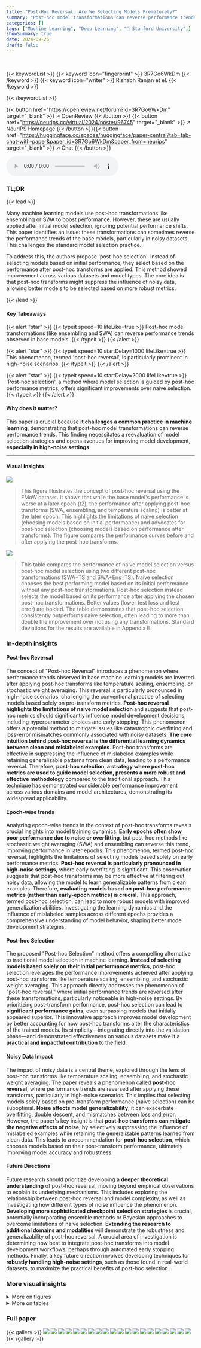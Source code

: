 ```yaml
---
title: "Post-Hoc Reversal: Are We Selecting Models Prematurely?"
summary: "Post-hoc model transformations can reverse performance trends, prompting a reevaluation of model selection strategies and suggesting a new 'post-hoc selection' method for improved model development."
categories: []
tags: ["Machine Learning", "Deep Learning", "🏢 Stanford University",]
showSummary: true
date: 2024-09-26
draft: false
---
```


<br>

{{< keywordList >}}
{{< keyword icon="fingerprint" >}} 3R7Go6WkDm {{< /keyword >}}
{{< keyword icon="writer" >}} Rishabh Ranjan et el. {{< /keyword >}}
 
{{< /keywordList >}}

{{< button href="https://openreview.net/forum?id=3R7Go6WkDm" target="_blank" >}}
↗ OpenReview
{{< /button >}}
{{< button href="https://neurips.cc/virtual/2024/poster/96745" target="_blank" >}}
↗ NeurIPS Homepage
{{< /button >}}{{< button href="https://huggingface.co/spaces/huggingface/paper-central?tab=tab-chat-with-paper&paper_id=3R7Go6WkDm&paper_from=neurips" target="_blank" >}}
↗ Chat
{{< /button >}}



<audio controls>
    <source src="https://ai-paper-reviewer.com/3R7Go6WkDm/podcast.wav" type="audio/wav">
    Your browser does not support the audio element.
</audio>


### TL;DR


{{< lead >}}

Many machine learning models use post-hoc transformations like ensembling or SWA to boost performance.  However, these are usually applied after initial model selection, ignoring potential performance shifts.  This paper identifies an issue: these transformations can sometimes reverse the performance trends of the base models, particularly in noisy datasets.  This challenges the standard model selection practice. 

To address this, the authors propose 'post-hoc selection'. Instead of selecting models based on initial performance, they select based on the performance after post-hoc transforms are applied. This method showed improvement across various datasets and model types. The core idea is that post-hoc transforms might suppress the influence of noisy data, allowing better models to be selected based on more robust metrics.

{{< /lead >}}


#### Key Takeaways

{{< alert "star" >}}
{{< typeit speed=10 lifeLike=true >}} Post-hoc model transformations (like ensembling and SWA) can reverse performance trends observed in base models. {{< /typeit >}}
{{< /alert >}}

{{< alert "star" >}}
{{< typeit speed=10 startDelay=1000 lifeLike=true >}} This phenomenon, termed 'post-hoc reversal', is particularly prominent in high-noise scenarios. {{< /typeit >}}
{{< /alert >}}

{{< alert "star" >}}
{{< typeit speed=10 startDelay=2000 lifeLike=true >}} 'Post-hoc selection', a method where model selection is guided by post-hoc performance metrics, offers significant improvements over naive selection. {{< /typeit >}}
{{< /alert >}}

#### Why does it matter?
This paper is crucial because **it challenges a common practice in machine learning**, demonstrating that post-hoc model transformations can reverse performance trends. This finding necessitates a reevaluation of model selection strategies and opens avenues for improving model development, **especially in high-noise settings**.

------
#### Visual Insights



![](https://ai-paper-reviewer.com/3R7Go6WkDm/figures_1_1.jpg)

> This figure illustrates the concept of post-hoc reversal using the FMoW dataset.  It shows that while the base model's performance is worse at a later epoch (t2), the performance after applying post-hoc transforms (SWA, ensembling, and temperature scaling) is better at the later epoch. This highlights the limitations of naive selection (choosing models based on initial performance) and advocates for post-hoc selection (choosing models based on performance after transforms).  The figure compares the performance curves before and after applying the post-hoc transforms.





![](https://ai-paper-reviewer.com/3R7Go6WkDm/tables_7_1.jpg)

> This table compares the performance of naive model selection versus post-hoc model selection using two different post-hoc transformations (SWA+TS and SWA+Ens+TS).  Naive selection chooses the best performing model based on its initial performance without any post-hoc transformations.  Post-hoc selection instead selects the model based on its performance after applying the chosen post-hoc transformations.  Better values (lower test loss and test error) are bolded. The table demonstrates that post-hoc selection consistently outperforms naive selection, often leading to more than double the improvement over not using any transformations.  Standard deviations for the results are available in Appendix E.





### In-depth insights


#### Post-hoc Reversal
The concept of "Post-hoc Reversal" introduces a phenomenon where performance trends observed in base machine learning models are inverted after applying post-hoc transforms like temperature scaling, ensembling, or stochastic weight averaging. This reversal is particularly pronounced in high-noise scenarios, challenging the conventional practice of selecting models based solely on pre-transform metrics.  **Post-hoc reversal highlights the limitations of naive model selection** and suggests that post-hoc metrics should significantly influence model development decisions, including hyperparameter choices and early stopping.  This phenomenon offers a potential method to mitigate issues like catastrophic overfitting and loss-error mismatches commonly associated with noisy datasets.  **The core intuition behind post-hoc reversal is the differential learning dynamics between clean and mislabeled examples**. Post-hoc transforms are effective in suppressing the influence of mislabeled examples while retaining generalizable patterns from clean data, leading to a performance reversal. Therefore, **post-hoc selection, a strategy where post-hoc metrics are used to guide model selection, presents a more robust and effective methodology** compared to the traditional approach.  This technique has demonstrated considerable performance improvement across various domains and model architectures, demonstrating its widespread applicability.

#### Epoch-wise trends
Analyzing epoch-wise trends in the context of post-hoc transforms reveals crucial insights into model training dynamics.  **Early epochs often show poor performance due to noise or overfitting**, but post-hoc methods like stochastic weight averaging (SWA) and ensembling can reverse this trend, improving performance in later epochs.  This phenomenon, termed post-hoc reversal, highlights the limitations of selecting models based solely on early performance metrics.  **Post-hoc reversal is particularly pronounced in high-noise settings,** where early overfitting is significant. This observation suggests that post-hoc transforms may be more effective at filtering out noisy data, allowing the model to learn generalizable patterns from clean examples. Therefore, **evaluating models based on post-hoc performance metrics (rather than early-epoch metrics) is crucial**. This approach, termed post-hoc selection, can lead to more robust models with improved generalization abilities.  Investigating the learning dynamics and the influence of mislabeled samples across different epochs provides a comprehensive understanding of model behavior, shaping better model development strategies.

#### Post-hoc Selection
The proposed "Post-hoc Selection" method offers a compelling alternative to traditional model selection in machine learning. **Instead of selecting models based solely on their initial performance metrics**, post-hoc selection leverages the performance improvements achieved after applying post-hoc transforms like temperature scaling, ensembling, and stochastic weight averaging.  This approach directly addresses the phenomenon of "post-hoc reversal," where initial performance trends are reversed after these transformations, particularly noticeable in high-noise settings. By prioritizing post-transform performance, post-hoc selection can lead to **significant performance gains**, even surpassing models that initially appeared superior. This innovative approach improves model development by better accounting for how post-hoc transforms alter the characteristics of the trained models. Its simplicity—integrating directly into the validation phase—and demonstrated effectiveness on various datasets make it a **practical and impactful contribution** to the field.

#### Noisy Data Impact
The impact of noisy data is a central theme, explored through the lens of post-hoc transforms like temperature scaling, ensembling, and stochastic weight averaging. The paper reveals a phenomenon called **post-hoc reversal**, where performance trends are reversed after applying these transforms, particularly in high-noise scenarios.  This implies that selecting models solely based on pre-transform performance (naive selection) can be suboptimal.  **Noise affects model generalizability**; it can exacerbate overfitting, double descent, and mismatches between loss and error.  However, the paper's key insight is that **post-hoc transforms can mitigate the negative effects of noise**, by selectively suppressing the influence of mislabeled examples while retaining the generalizable patterns learned from clean data.  This leads to a recommendation for **post-hoc selection**, which chooses models based on their post-transform performance, ultimately improving model accuracy and robustness.

#### Future Directions
Future research should prioritize developing a **deeper theoretical understanding** of post-hoc reversal, moving beyond empirical observations to explain its underlying mechanisms.  This includes exploring the relationship between post-hoc reversal and model complexity, as well as investigating how different types of noise influence the phenomenon.  **Developing more sophisticated checkpoint selection strategies** is crucial, potentially incorporating ensemble methods or Bayesian approaches to overcome limitations of naive selection.  **Extending the research to additional domains and modalities** will demonstrate the robustness and generalizability of post-hoc reversal.   A crucial area of investigation is determining how best to integrate post-hoc transforms into model development workflows, perhaps through automated early stopping methods. Finally, a key future direction involves developing techniques for **robustly handling high-noise settings**, such as those found in real-world datasets, to maximize the practical benefits of post-hoc selection.


### More visual insights

<details>
<summary>More on figures
</summary>


![](https://ai-paper-reviewer.com/3R7Go6WkDm/figures_1_2.jpg)

> This figure compares the performance of naive and post-hoc selection methods on CIFAR-10/100-N datasets with varying noise levels using the SWA+TS transform. The results show that post-hoc selection consistently outperforms naive selection, especially in high-noise settings, often achieving more than double the improvement.


![](https://ai-paper-reviewer.com/3R7Go6WkDm/figures_4_1.jpg)

> The figure shows the training curves (loss and error) for different noise levels in the CIFAR-10-N dataset.  It compares the performance of base models with those that have undergone Stochastic Weight Averaging (SWA) and ensembling transformations. Key observations highlight post-hoc reversal where performance trends are reversed after applying the transformations, especially in high-noise scenarios.  The impact of these transformations on overfitting and the double descent phenomenon is also demonstrated.


![](https://ai-paper-reviewer.com/3R7Go6WkDm/figures_5_1.jpg)

> This figure shows the test curves for CIFAR-10-N Worst dataset against different ResNet widths.  It demonstrates the phenomenon of post-hoc reversal with respect to model size. The base model (blue solid line) shows that a smaller ResNet width performs better early on, but after applying post-hoc transforms (SWA), a larger width is optimal.  This reversal is observed for both loss and error metrics. Note the significant performance improvement due to SWA across all model sizes. The ensemble results further highlight the impact of post-hoc transforms.


![](https://ai-paper-reviewer.com/3R7Go6WkDm/figures_5_2.jpg)

> This figure shows the test curves for the FMoW dataset with three different learning rate schedules: exponential, cosine, and constant.  It illustrates the phenomenon of post-hoc reversal, where performance trends differ between models before and after applying post-hoc transformations (temperature scaling, ensembling, and stochastic weight averaging). The pre-TS (before temperature scaling) loss is consistently higher than the post-TS loss for all learning rate schedules.  Key observations include the reversal of performance trends between base models and models with post-hoc transformations across different epochs, highlighting the non-monotonicity between the base and post-hoc curves. This highlights how post-hoc transforms can reverse the performance trend between different models.


![](https://ai-paper-reviewer.com/3R7Go6WkDm/figures_6_1.jpg)

> This figure shows the training and test errors for clean and mislabeled subsets of the CIFAR-10-N Worst dataset.  The top plot shows the training error, illustrating how both the base model and the model using stochastic weight averaging (SWA) overfit. However, SWA overfits later than the base model. The shaded region highlights where post-hoc reversal occurs: the test error for SWA is lower than the base model, even though SWA's training error is higher, showing that SWA helps to correct for the detrimental influence of mislabeled examples. The bottom plot shows the test error. It indicates that post-hoc reversal is happening in the epoch range between 20 and 50. 


![](https://ai-paper-reviewer.com/3R7Go6WkDm/figures_8_1.jpg)

> This figure shows the perplexity, causal language modeling error, and MMLU accuracy for instruction-tuning the LLaMA-2-7B model on the Guanaco dataset.  It compares the performance of the base model to models using SWA+TS and SWA+Ens+TS transforms.  The shaded regions highlight instances of post-hoc reversal, where performance trends change after the application of post-hoc transformations. The results suggest that post-hoc selection, which considers post-hoc metrics, outperforms the naive selection that only considers the metrics before the post-hoc transformations.


![](https://ai-paper-reviewer.com/3R7Go6WkDm/figures_9_1.jpg)

> This figure shows the test loss and error curves for three real-world noisy datasets: Yelp, Income, and Reddit-12k.  It demonstrates post-hoc reversal, where the performance trends (loss and error) of the base models are reversed after applying post-hoc transforms (SWA ensemble). Key observations include differing optimal epochs for base and post-hoc metrics and the impact on double descent behavior.


![](https://ai-paper-reviewer.com/3R7Go6WkDm/figures_17_1.jpg)

> This figure illustrates the concept of post-hoc reversal.  The naive selection method chooses a model based on its initial performance, while the post-hoc selection method incorporates post-hoc transformations (SWA, ensembling, temperature scaling) to assess performance and select a superior model based on improved metrics.  The example shows a scenario where a model performs worse initially but significantly better after transformations are applied.


![](https://ai-paper-reviewer.com/3R7Go6WkDm/figures_22_1.jpg)

> This figure shows the perplexity, causal language modeling error, and MMLU accuracy for instruction-tuned LLaMA-2-7B model.  It compares the performance of base models with those enhanced by SWA+TS and SWA+Ens+TS post-hoc transforms across different training epochs. The shaded areas highlight instances of post-hoc reversal, where performance trends reverse after applying post-hoc transforms. Notably, the SWA+Ens+TS ensemble, which combines multiple models, demonstrates improved results overall.


![](https://ai-paper-reviewer.com/3R7Go6WkDm/figures_22_2.jpg)

> This figure visualizes the decision boundaries learned by two individual models and their ensemble on a synthetic 2D spiral dataset at epochs 440 and 1000. The goal is to illustrate the phenomenon of post-hoc reversal. At epoch 440, the individual models show complex and spiky decision boundaries, especially around noisy data points. The ensemble, however, displays a smoother decision boundary. At epoch 1000, while the individual models' decision boundaries become even more erratic, the ensemble's boundary remains relatively consistent.  This demonstrates how post-hoc transforms like ensembling can mitigate the impact of noisy data by suppressing the influence of mislabeled examples, which leads to the reversal of performance trends observed between the base models and the ensemble.


</details>




<details>
<summary>More on tables
</summary>


![](https://ai-paper-reviewer.com/3R7Go6WkDm/tables_18_1.jpg)
> This table compares the performance of naive model selection (selecting the best performing model based on the base metric) versus post-hoc selection (selecting the best-performing model based on the post-hoc metric after applying SWA+TS or SWA+Ens+TS transforms) on several real-world datasets.  The results show that post-hoc selection often leads to better results, especially on datasets with noise in the labels.

![](https://ai-paper-reviewer.com/3R7Go6WkDm/tables_18_2.jpg)
> This table details the training hyperparameters used for each dataset in the paper.  It shows the model architecture, whether or not pre-training was used, the optimizer, learning rate, weight decay, learning rate schedule, number of epochs, and batch size.  The datasets include image datasets (CIFAR-10/100-N, FMOW), text datasets (Yelp, Guanaco), tabular data (Folktables), and graph datasets (Collab, Reddit). Each dataset is trained with a specific set of hyperparameters optimized for that dataset.

![](https://ai-paper-reviewer.com/3R7Go6WkDm/tables_18_3.jpg)
> This table shows the approximate percentage of noisy labels in different label sets of the CIFAR-N dataset. The noise is introduced by human annotators, resulting in various levels of label noise across different sets. The sets include 'Clean', 'Aggre' (aggregate of Rand1, Rand2, Rand3), 'Rand1', 'Rand2', 'Rand3', and 'Worst'.  The percentages represent the approximate noise level in each set, ranging from 0% (Clean) to 40% (Worst). This table is used in the paper to illustrate and define different levels of noise present in the datasets used for the experiments.

![](https://ai-paper-reviewer.com/3R7Go6WkDm/tables_19_1.jpg)
> This table compares the performance of naive model selection and post-hoc selection methods using two different post-hoc transforms (SWA+TS and SWA+Ens+TS) across several real-world datasets.  The naive approach selects models based on their performance before applying the post-hoc transforms, while the post-hoc approach selects models based on their performance after applying the transforms.  Better results (lower test loss and error) are shown in bold, highlighting the effectiveness of post-hoc selection, particularly in improving generalization performance.

![](https://ai-paper-reviewer.com/3R7Go6WkDm/tables_20_1.jpg)
> This table presents a detailed breakdown of the experimental results on CIFAR-N datasets.  It compares the performance of models with no transformation (Base), with SWA+TS and SWA+Ens+TS transformations (Final), and highlights the improvement achieved by post-hoc selection compared to the naive selection method.  The table includes metrics such as test loss and test error, with mean and standard deviation across multiple runs, showing results for various noise levels and dataset variations (Clean, Aggre, Rand1, Rand2, Rand3, Worst).

![](https://ai-paper-reviewer.com/3R7Go6WkDm/tables_21_1.jpg)
> This table presents the detailed results for the LLM instruction tuning experiments. It compares the performance of different methods (None, SWA+TS, SWA+Ens+TS) using various metrics (Perplexity, Error, MMLU). The results are divided into those obtained using naive selection and post-hoc selection. For better readability, the values that indicate better performance are highlighted in bold. Because the base and gain calculations involve 8 separate runs, mean and standard deviation values are presented for these metrics.

![](https://ai-paper-reviewer.com/3R7Go6WkDm/tables_21_2.jpg)
> This table compares the performance of naive model selection (selecting models based on their base performance before applying post-hoc transformations) against post-hoc selection (selecting models based on their performance after applying post-hoc transformations like SWA+TS and SWA+Ens+TS).  The results show that post-hoc selection significantly improves performance in most noisy datasets, often more than doubling the improvement compared to not using any transformations.  Standard deviations are available in appendix tables 6 and 8.

![](https://ai-paper-reviewer.com/3R7Go6WkDm/tables_23_1.jpg)
> This table compares the performance of naive model selection (selecting models based on the base metrics before applying post-hoc transforms) against the proposed post-hoc selection method (selecting models based on metrics after applying post-hoc transforms).  It shows test loss and test error for various datasets and transform combinations (SWA+TS and SWA+Ens+TS).  The results demonstrate that post-hoc selection generally yields better results, often significantly improving upon both naive selection and the performance of models without post-hoc transformations. Standard deviations are available in supplementary tables.

![](https://ai-paper-reviewer.com/3R7Go6WkDm/tables_23_2.jpg)
> This table compares the performance of naive and post-hoc model selection methods on CIFAR-N datasets using cross-entropy loss.  It shows test loss and test error for different noise levels (Clean, Aggre, Rand1, Rand2, Rand3, Worst) and for different transforms (None, SWA+TS, SWA+Ens+TS). Bold values highlight the better performance achieved with post-hoc selection.

![](https://ai-paper-reviewer.com/3R7Go6WkDm/tables_23_3.jpg)
> This table compares the performance of naive model selection (selecting the best-performing model before applying post-hoc transformations) against the proposed post-hoc selection method (selecting models based on post-hoc metrics).  The results demonstrate post-hoc selection's effectiveness across various datasets and transformations (SWA+TS and SWA+Ens+TS).  Post-hoc selection consistently outperforms naive selection, often resulting in more than double the improvement compared to using no post-hoc transformations.  Standard deviations for all values are available in Appendix E.

</details>




### Full paper

{{< gallery >}}
<img src="https://ai-paper-reviewer.com/3R7Go6WkDm/1.png" class="grid-w50 md:grid-w33 xl:grid-w25" />
<img src="https://ai-paper-reviewer.com/3R7Go6WkDm/2.png" class="grid-w50 md:grid-w33 xl:grid-w25" />
<img src="https://ai-paper-reviewer.com/3R7Go6WkDm/3.png" class="grid-w50 md:grid-w33 xl:grid-w25" />
<img src="https://ai-paper-reviewer.com/3R7Go6WkDm/4.png" class="grid-w50 md:grid-w33 xl:grid-w25" />
<img src="https://ai-paper-reviewer.com/3R7Go6WkDm/5.png" class="grid-w50 md:grid-w33 xl:grid-w25" />
<img src="https://ai-paper-reviewer.com/3R7Go6WkDm/6.png" class="grid-w50 md:grid-w33 xl:grid-w25" />
<img src="https://ai-paper-reviewer.com/3R7Go6WkDm/7.png" class="grid-w50 md:grid-w33 xl:grid-w25" />
<img src="https://ai-paper-reviewer.com/3R7Go6WkDm/8.png" class="grid-w50 md:grid-w33 xl:grid-w25" />
<img src="https://ai-paper-reviewer.com/3R7Go6WkDm/9.png" class="grid-w50 md:grid-w33 xl:grid-w25" />
<img src="https://ai-paper-reviewer.com/3R7Go6WkDm/10.png" class="grid-w50 md:grid-w33 xl:grid-w25" />
<img src="https://ai-paper-reviewer.com/3R7Go6WkDm/11.png" class="grid-w50 md:grid-w33 xl:grid-w25" />
<img src="https://ai-paper-reviewer.com/3R7Go6WkDm/12.png" class="grid-w50 md:grid-w33 xl:grid-w25" />
<img src="https://ai-paper-reviewer.com/3R7Go6WkDm/13.png" class="grid-w50 md:grid-w33 xl:grid-w25" />
<img src="https://ai-paper-reviewer.com/3R7Go6WkDm/14.png" class="grid-w50 md:grid-w33 xl:grid-w25" />
<img src="https://ai-paper-reviewer.com/3R7Go6WkDm/15.png" class="grid-w50 md:grid-w33 xl:grid-w25" />
<img src="https://ai-paper-reviewer.com/3R7Go6WkDm/16.png" class="grid-w50 md:grid-w33 xl:grid-w25" />
<img src="https://ai-paper-reviewer.com/3R7Go6WkDm/17.png" class="grid-w50 md:grid-w33 xl:grid-w25" />
<img src="https://ai-paper-reviewer.com/3R7Go6WkDm/18.png" class="grid-w50 md:grid-w33 xl:grid-w25" />
<img src="https://ai-paper-reviewer.com/3R7Go6WkDm/19.png" class="grid-w50 md:grid-w33 xl:grid-w25" />
<img src="https://ai-paper-reviewer.com/3R7Go6WkDm/20.png" class="grid-w50 md:grid-w33 xl:grid-w25" />
{{< /gallery >}}
